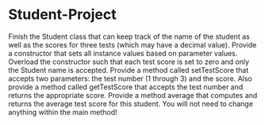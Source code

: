 # Student-Project
Finish the Student class that can keep track of the name of the student as well as the scores for three tests (which may have a decimal value).    Provide a constructor that sets all instance values based on parameter values.  Overload the constructor such that each test score is set to zero and only the Student name is accepted.  Provide a method called setTestScore that accepts two parameters: the test number (1 through 3) and the score.  Also provide a method called getTestScore that accepts the test number and returns the appropriate score.  Provide a method average that computes and returns the average test score for this student.    You will not need to change anything within the main method!
